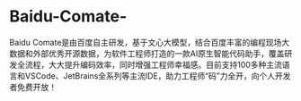 # Baidu-Comate-
Baidu Comate是由百度自主研发，基于文心大模型，结合百度丰富的编程现场大数据和外部优秀开源数据，为软件工程师打造的一款AI原生智能代码助手，覆盖研发全流程，大大提升编码效率，同时增强工程师幸福感。目前支持100多种主流语言和VSCode、JetBrains全系列等主流IDE，助力工程师“码”力全开，向个人开发者免费开放！
